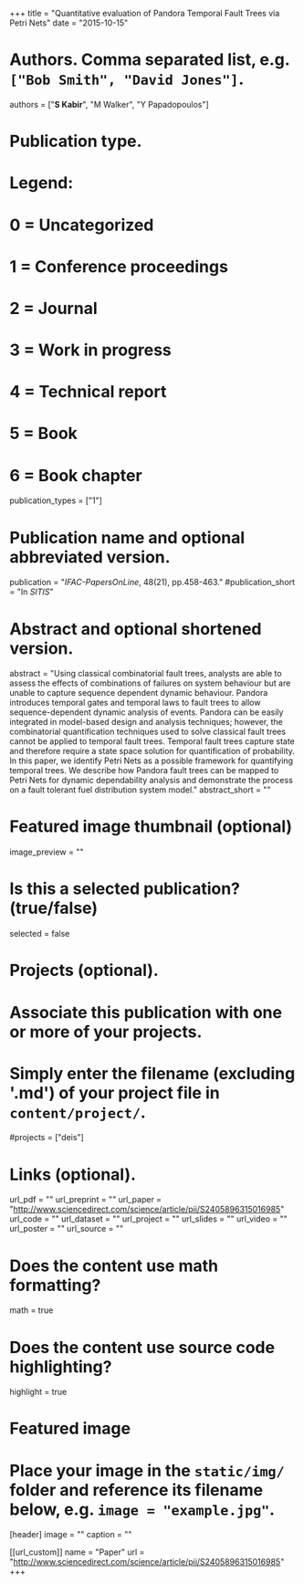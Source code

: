 +++
title = "Quantitative evaluation of Pandora Temporal Fault Trees via Petri Nets"
date = "2015-10-15"

# Authors. Comma separated list, e.g. `["Bob Smith", "David Jones"]`.
authors = ["**S Kabir**", "M Walker", "Y Papadopoulos"]

# Publication type.
# Legend:
# 0 = Uncategorized
# 1 = Conference proceedings
# 2 = Journal
# 3 = Work in progress
# 4 = Technical report
# 5 = Book
# 6 = Book chapter
publication_types = ["1"]

# Publication name and optional abbreviated version.
publication = "*IFAC-PapersOnLine*, 48(21), pp.458-463."
#publication_short = "In *SITIS*"

# Abstract and optional shortened version.
abstract = "Using classical combinatorial fault trees, analysts are able to assess the effects of combinations of failures on system behaviour but are unable to capture sequence dependent dynamic behaviour. Pandora introduces temporal gates and temporal laws to fault trees to allow sequence-dependent dynamic analysis of events. Pandora can be easily integrated in model-based design and analysis techniques; however, the combinatorial quantification techniques used to solve classical fault trees cannot be applied to temporal fault trees. Temporal fault trees capture state and therefore require a state space solution for quantification of probability. In this paper, we identify Petri Nets as a possible framework for quantifying temporal trees. We describe how Pandora fault trees can be mapped to Petri Nets for dynamic dependability analysis and demonstrate the process on a fault tolerant fuel distribution system model."
abstract_short = ""

# Featured image thumbnail (optional)
image_preview = ""

# Is this a selected publication? (true/false)
selected = false

# Projects (optional).
#   Associate this publication with one or more of your projects.
#   Simply enter the filename (excluding '.md') of your project file in `content/project/`.
#projects = ["deis"]

# Links (optional).
url_pdf = ""
url_preprint = ""
url_paper = "http://www.sciencedirect.com/science/article/pii/S2405896315016985"
url_code = ""
url_dataset = ""
url_project = ""
url_slides = ""
url_video = ""
url_poster = ""
url_source = ""

# Does the content use math formatting?
math = true

# Does the content use source code highlighting?
highlight = true

# Featured image
# Place your image in the `static/img/` folder and reference its filename below, e.g. `image = "example.jpg"`.
[header]
image = ""
caption = ""

[[url_custom]]
    name = "Paper"
    url = "http://www.sciencedirect.com/science/article/pii/S2405896315016985"
+++
